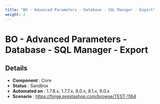 ```yaml
---
title: "BO - Advanced Parameters - Database - SQL Manager - Export"
weight: 2
---
```


# BO - Advanced Parameters - Database - SQL Manager - Export
## Details
* **Component** : Core
* **Status** : Sandbox
* **Automated on** : 1.7.8.x, 1.7.7.x, 8.0.x, 8.1.x, 9.0.x
* **Scenario** : https://forge.prestashop.com/browse/TEST-1164

